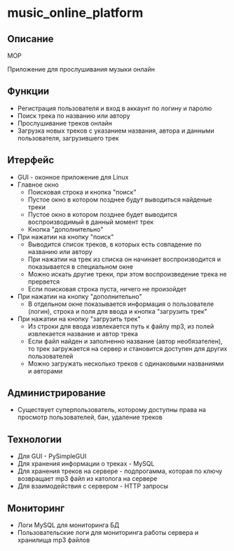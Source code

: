 # music_online_platform

## Описание

MOP

Приложение для прослушивания музыки онлайн

## Функции
* Регистрация пользователя и вход в аккаунт по логину и паролю
* Поиск трека по названию или автору
* Прослушивание треков онлайн
* Загрузка новых треков с указанием названия, автора и данными пользователя, загрузившего трек

## Итерфейс
* GUI - оконное приложение для Linux
* Главное окно 
    - Поисковая строка и кнопка "поиск"
    - Пустое окно в котором позднее будут выводиться найденые треки
    - Пустое окно в котором позднее будет выводится воспроизводимый в данный момент трек
    - Кнопка "дополнительно"
* При нажатии на кнопку "поиск"
    - Выводится список треков, в которых есть совпадение по названию или автору
    - При нажатии на трек из списка он начинает воспроизводится и показывается в специальном окне
    - Можно искать другие треки, при этом воспроизведение трека не прервется
    - Если поисковая строка пуста, ничего не произойдет
* При нажатии на кнопку "дополнительно"
    - В отдельном окне показывается информация о пользователе (логин), строка и поля для ввода и кнопка "загрузить трек"
* При нажатии на кнопку "загрузить трек"
    - Из строки для ввода извлекается путь к файлу mp3, из полей извлекается название и автор трека
    - Если файл найден и заполненно название (автор необязателен), то трек загружается на сервер и становится доступен для других пользователей
    - Можно загружать несколько треков с одинаковыми названиями и авторами

## Администрирование
* Существует суперпользователь, которому доступны права на просмотр пользователей, бан, удаление треков

## Технологии
* Для GUI - PySimpleGUI
* Для хранения информации о треках - MySQL
* Для хранения треков на сервере - подпрогамма, которая по ключу возвращает mp3 файл из католога на сервере
* Для взаимодействия с сервером - HTTP запросы

## Мониторинг
* Логи MySQL для мониторинга БД
* Пользовательские логи для мониторинга работы сервера и хранилища mp3 файлов
